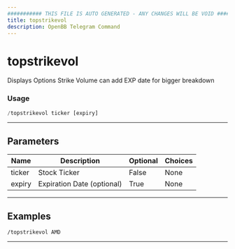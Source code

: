 ```yaml
---
########### THIS FILE IS AUTO GENERATED - ANY CHANGES WILL BE VOID ###########
title: topstrikevol
description: OpenBB Telegram Command
---
```


# topstrikevol

Displays Options Strike Volume can add EXP date for bigger breakdown

### Usage

```python wordwrap
/topstrikevol ticker [expiry]
```

---

## Parameters

| Name | Description | Optional | Choices |
| ---- | ----------- | -------- | ------- |
| ticker | Stock Ticker | False | None |
| expiry | Expiration Date (optional) | True | None |


---

## Examples

```
/topstrikevol AMD
```
---
